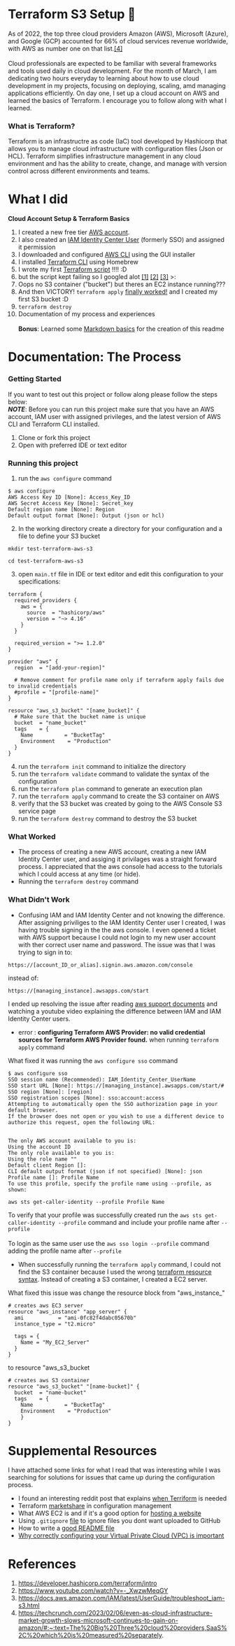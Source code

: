 # Terraform S3 Setup 🚀

As of 2022, the top three cloud providers Amazon (AWS), Microsoft (Azure), and Google (GCP) accounted for 66% of cloud services revenue worldwide, with AWS as number one on that list.[[4]](https://techcrunch.com/2023/02/06/even-as-cloud-infrastructure-market-growth-slows-microsoft-continues-to-gain-on-amazon/#:~:text=The%20Big%20Three%20cloud%20providers,SaaS%2C%20which%20is%20measured%20separately.) 
<br><br>
Cloud professionals are expected to be familiar with several frameworks and tools used daily in cloud development. For the month of March, I am dedicating two hours everyday to learning about how to use cloud development in my projects, focusing on deploying, scaling, amd managing applications efficiently. On day one, I set up a cloud account on AWS and learned the basics of Terraform. I encourage you to follow along with what I learned. 

### What is Terraform?

Terraform is an infrastructre as code (IaC) tool developed by Hashicorp that allows you to manage cloud infrastructure with configuration files (Json or HCL). Terraform simplifies infrastructure management in any cloud environment and has the ability to create, change, and manage with version control across different environments and teams. 

# What I did

**Cloud Account Setup & Terraform Basics**
1. I created a new free tier [AWS account](https://aws.amazon.com).
1. I also created an [IAM Identity Center User](https://docs.aws.amazon.com/IAM/latest/UserGuide/security-creds.html) (formerly SSO) and assigned it permission
2. I downloaded and configured [AWS CLI](https://docs.aws.amazon.com/cli/latest/userguide/getting-started-install.html) using the GUI installer
3. I installed [Terraform CLI](https://developer.hashicorp.com/terraform/tutorials/aws-get-started/install-cli) using Homebrew 
4. I wrote my first [Terraform script](https://developer.hashicorp.com/terraform/tutorials/aws-get-started/aws-build) !!!! :D
5. but the script kept failing so I googled alot [[1]](https://developer.hashicorp.com/terraform/intro) [[2]](https://www.youtube.com/watch?v=-_XwzwMeqGY) [[3]](https://docs.aws.amazon.com/IAM/latest/UserGuide/troubleshoot_iam-s3.html) >:
6. Oops no S3 container ("bucket") but theres an EC2 instance running???
7. And then VICTORY! ```terraform apply``` [finally worked!](https://kodekloud.com/blog/how-to-create-aws-s3-bucket-using-terraform/) and I created my first S3 bucket :D
8. ```terraform destroy```
8. Documentation of my process and experiences
<br><br>**Bonus**: Learned some [Markdown basics](https://stackedit.io/app#) for the creation of this readme

# Documentation: The Process

### Getting Started

If you want to test out this project or follow along please follow the steps below: 
<br>***NOTE***: Before you can run this project make sure that you have an AWS account, IAM user with assigned privileges, and the latest version of AWS CLI and Terraform CLI installed.
<br>

1. Clone or fork this project
2. Open with preferred IDE or text editor

### Running this project

1. run the ```aws configure``` command

```
$ aws configure
AWS Access Key ID [None]: Access_Key_ID
AWS Secret Access Key [None]: Secret_key
Default region name [None]: Region
Default output format [None]: Output (json or hcl)
```
2. In the working directory create a directory for your configuration and a file to define your S3 bucket

```
mkdir test-terraform-aws-s3
```
```
cd test-terraform-aws-s3
```
3. open ```main.tf``` file in IDE or text editor and edit this configuration to your specifications:
```
terraform {
  required_providers {
    aws = {
      source  = "hashicorp/aws"
      version = "~> 4.16"
    }
  }

  required_version = ">= 1.2.0"
}

provider "aws" {
  region  = "[add-your-region]"

  # Remove comment for profile name only if terraform apply fails due to invalid credentials
  #profile = "[profile-name]"
}

resource "aws_s3_bucket" "[name_bucket]" {
  # Make sure that the bucket name is unique 
  bucket  = "name_bucket"
  tags    = {
    Name          = "BucketTag"
	Environment    = "Production"
  }
}
```
4. run the ```terraform init``` command to initialize the directory
5. run the ```terraform validate``` command to validate the syntax of the configuration
6. run the ```terraform plan``` command to generate an execution plan
7. run the ```terraform apply``` command to create the S3 container on AWS
8. verify that the S3 bucket was created by going to the AWS Console S3 service page
9. run the ```terraform destroy``` command to destroy the S3 bucket

### What Worked

- The process of creating a new AWS account, creating a new IAM Identity Center user, and assiging it privilages was a straight forward process. I appreciated that the aws console had access to the tutorials which I could access at any time (or hide). 
- Running the ```terraform destroy``` command

### What Didn't Work

- Confusing IAM and IAM Identity Center and not knowing the difference. After assigning priviliges to the IAM Identity Center user I created, I was having trouble signing in the the aws console. I even opened a ticket with AWS support because I could not login to my new user account with ther correct user name and password. The issue was that I was trying to sign in to: 

```
https://[account_ID_or_alias].signin.aws.amazon.com/console
```
instead of:
```
https://[managing_instance].awsapps.com/start 
```
I ended up resolving the issue after reading [aws support documents](https://docs.aws.amazon.com/IAM/latest/UserGuide/introduction_identity-management.html#intro-identity-users) and watching a youtube video explaining the difference between IAM and IAM Identity Center users. 
- error : **configuring Terraform AWS Provider: no valid credential sources for Terraform AWS Provider found.** when running ```terraform apply``` command

What fixed it was running the ```aws configure sso``` command
```
$ aws configure sso
SSO session name (Recommended): IAM_Identity_Center_UserName
SSO start URL [None]: https://[managing_instance].awsapps.com/start/#
SSO region [None]: [region]
SSO registration scopes [None]: sso:account:access
Attempting to automatically open the SSO authorization page in your default browser.
If the browser does not open or you wish to use a different device to authorize this request, open the following URL:


The only AWS account available to you is:
Using the account ID 
The only role available to you is: 
Using the role name ""
Default client Region []: 
CLI default output format (json if not specified) [None]: json
Profile name []: Profile Name
To use this profile, specify the profile name using --profile, as shown:

aws sts get-caller-identity --profile Profile Name
```
To verify that your profile was successfully created run the ```aws sts get-caller-identity --profile``` command and include your profile name after ```--profile```
<br><br>
To login as the same user use the ```aws sso login --profile``` command adding the profile name after ```--profile```
- When successfully running the ```terraform apply``` command, I could not find the S3 container because I used the wrong [terraform resource syntax](https://developer.hashicorp.com/terraform/language/resources/syntax). Instead of creating a S3 container, I created a EC2 server.

What fixed this issue was change the resource block from "aws_instance_"
```
# creates aws EC3 server
resource "aws_instance" "app_server" {
  ami           = "ami-0fc82f4dabc05670b"
  instance_type = "t2.micro"

  tags = {
    Name = "My_EC2_Server"
  }
}
```
to resource "aws_s3_bucket
```
# creates aws S3 container
resource "aws_s3_bucket" "[name-bucket]" {
  bucket  = "name-bucket"
  tags    = {
    Name          = "BucketTag"
	Environment    = "Production"
    }
}
```

# Supplemental Resources

I have attached some links for what I read that was interesting while I was searching for solutions for issues that came up during the configuration process. 

- I found an interesting reddit post that explains [when Terriform](https://www.reddit.com/r/Terraform/comments/17xcpvq/can_someone_help_me_explain_when_is_terraform/) is needed
- Terraform [marketshare](https://6sense.com/tech/configuration-management/terraform-market-share) in configuration management
- What AWS EC2 is and if it's a good option for [hosting a website](https://stackoverflow.com/questions/919224/explain-what-amazon-ec2-is-and-can-i-use-it-as-a-web-hosting-service)
- Using ```.gitignore``` [file](https://docs.github.com/en/get-started/git-basics/ignoring-files) to ignore files you dont want uploaded to GitHub 
- How to write a [good README file](https://www.freecodecamp.org/news/how-to-write-a-good-readme-file/)
- [Why correctly configuring your Virtual Private Cloud (VPC) is important](https://www.missioncloud.com/blog/is-your-aws-virtual-private-cloud-really-private)

# References

1. https://developer.hashicorp.com/terraform/intro
2. https://www.youtube.com/watch?v=-_XwzwMeqGY
3. https://docs.aws.amazon.com/IAM/latest/UserGuide/troubleshoot_iam-s3.html
4. https://techcrunch.com/2023/02/06/even-as-cloud-infrastructure-market-growth-slows-microsoft-continues-to-gain-on-amazon/#:~:text=The%20Big%20Three%20cloud%20providers,SaaS%2C%20which%20is%20measured%20separately.
